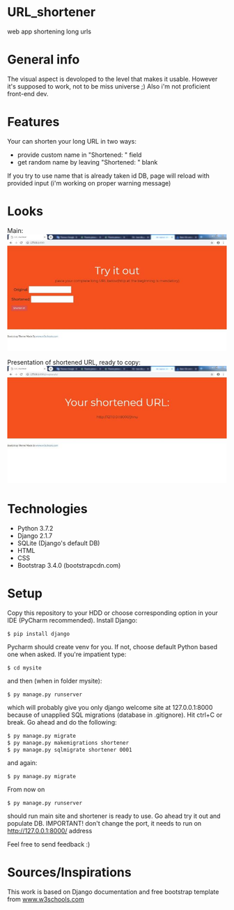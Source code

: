 # URL_shortener
web app shortening long urls

# General info
The visual aspect is devoloped to the level that makes it usable. However it's supposed to work, not to be miss universe ;) Also i'm not proficient front-end dev. 

# Features 
Your can shorten your long URL in two ways: 
- provide custom name in "Shortened: " field 
- get random name by leaving "Shortened: " blank 

If you try to use name that is already taken id DB, page will reload with provided input (i'm working on proper warning message)

# Looks 

Main: 
![Main](./images/main.jpg)

Presentation of shortened URL, ready to copy: 
![Details](./images/shortened_details.jpg)

# Technologies 
* Python 3.7.2
* Django 2.1.7 
* SQLite (Django's default DB)
* HTML
* CSS 
* Bootstrap 3.4.0 (bootstrapcdn.com) 

# Setup 
Copy this repository to your HDD or choose corresponding option in your IDE (PyCharm recommended). 
Install Django: 
```
$ pip install django 
```
Pycharm should create venv for you. If not, choose default Python based one when asked. 
If you're impatient type: 
```
$ cd mysite
```
and then (when in folder mysite): 
```
$ py manage.py runserver 
```
which will probably give you only django welcome site at 127.0.0.1:8000 because of unapplied SQL migrations (database in .gitignore). Hit ctrl+C or break.
Go ahead and do the following: 
```
$ py manage.py migrate
$ py manage.py makemigrations shortener
$ py manage.py sqlmigrate shortener 0001 
```
and again: 
```
$ py manage.py migrate 
```

From now on 
```
$ py manage.py runserver  
```
should run main site and shortener is ready to use. Go ahead try it out and populate DB. 
IMPORTANT! don't change the port, it needs to run on http://127.0.0.1:8000/ address 


Feel free to send feedback :) 

# Sources/Inspirations 
This work is based on Django documentation and free bootstrap template from www.w3schools.com 
